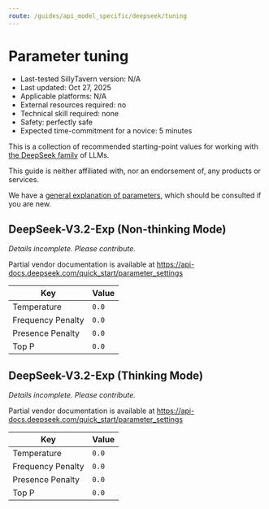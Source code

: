```yaml
---
route: /guides/api_model_specific/deepseek/tuning
---
```


# Parameter tuning

- Last-tested SillyTavern version: N/A
- Last updated: Oct 27, 2025
- Applicable platforms: N/A
- External resources required: no
- Technical skill required: none
- Safety: perfectly safe
- Expected time-commitment for a novice: 5 minutes

This is a collection of recommended starting-point values for working with [the DeepSeek family](https://api-docs.deepseek.com/) of LLMs.

This guide is neither affiliated with, nor an endorsement of, any products or services.

We have a [general explanation of parameters](../tuning), which should be consulted if you are new.

## DeepSeek-V3.2-Exp (Non-thinking Mode)

*Details incomplete. Please contribute.*

Partial vendor documentation is available at https://api-docs.deepseek.com/quick_start/parameter_settings

Key | Value
--- | ---
Temperature | `0.0`
Frequency Penalty | `0.0`
Presence Penalty | `0.0`
Top P | `0.0`

## DeepSeek-V3.2-Exp (Thinking Mode)

*Details incomplete. Please contribute.*

Partial vendor documentation is available at https://api-docs.deepseek.com/quick_start/parameter_settings

Key | Value
--- | ---
Temperature | `0.0`
Frequency Penalty | `0.0`
Presence Penalty | `0.0`
Top P | `0.0`
